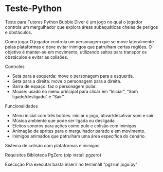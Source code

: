 # Teste-Python
Teste para Tutores Python
Bubble Diver é um jogo no qual o jogador controla um mergulhador que explora áreas subaquáticas cheias de perigos e obstáculos.

Como jogar
O jogador controla um personagem que se move lateralmente pelas plataformas e deve evitar inimigos que patrulham certas regiões. O objetivo é manter-se em movimento, utilizando saltos para transpor os obstáculos e evitar as colisões.

Controles
- Seta para a esquerda: move o personagem para a esquerda.
- Seta para a direita: move o personagem para a direita.
- Barra de espaço: faz o personagem pular.
- Mouse: usado no menu principal para clicar em “Iniciar”, “Som ligado/desligado” e “Sair”.

Funcionalidades
- Menu inicial com três botões: iniciar o jogo, ativar/desativar som e sair.
- Música ambiente que pode ser ligada ou desligada.
- Efeitos sonoros para ações como pulo e colisão com inimigos.
- Animação de sprites para o mergulhador parado e em movimento.
- Inimigos animados que patrulham uma área específica do cenário.

Sistema de colisão com plataformas e inimigos.

Requisitos
Biblioteca PgZero (pip install pgzero)

Execução
Pra executar basta inserir no terminall "pgzrun jogo.py"
